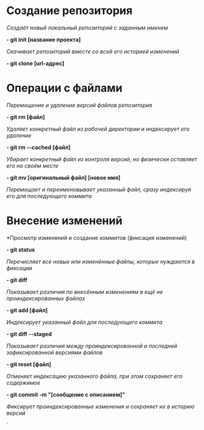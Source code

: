 # Создание репозитория
*Создаёт новый локальный репозиторий с заданным именем*

__- git init [название проекта]__

*Скачивает репозиторий вместе со всей его историей изменений*

__- git clone [url-адрес]__

# Операции с файлами

*Перемещение и удаление версий файлов репозитория*

__- git rm [файл]__

*Удаляет конкретный файл из рабочей директории и индексирует его удаление*

__- git rm --cached [файл]__

*Убирает конкретный файл из контроля версий, но физически оставляет его на своём месте*

__- git mv [оригинальный файл] [новое имя]__

*Перемещает и переименовывает указанный файл, сразу индексируя его для последующего коммита*

# Внесение изменений
*Просмотр изменений и создание коммитов (фиксация изменений)

__- git status__

*Перечисляет все новые или изменённые файлы, которые нуждаются в фиксации*

__- git diff__

*Показывает различия по внесённым изменениям в ещё не проиндексированных файлах*

__- git add [файл]__

*Индексирует указанный файл для последующего коммита*

__- git diff --staged__

*Показывает различия между проиндексированной и последней зафиксированной версиями файлов*

__- git reset [файл]__

*Отменяет индексацию указанного файла, при этом сохраняет его содержимое*

__- git commit -m "[сообщение с описанием]"__

*Фиксирует проиндексированные изменения и сохраняет их в историю версий*

`